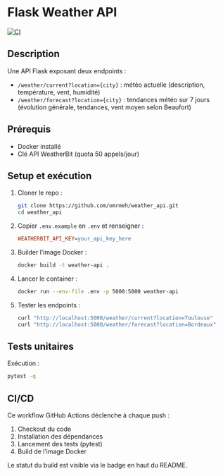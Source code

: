 # Flask Weather API

[![CI](https://github.com/omrmeh/weather_api/actions/workflows/ci.yml/badge.svg)](https://github.com/omrmeh/weather_api/actions/workflows/ci.yml)

## Description

Une API Flask exposant deux endpoints :

* `/weather/current?location={city}` : météo actuelle (description, température, vent, humidité)
* `/weather/forecast?location={city}` : tendances météo sur 7 jours (évolution générale, tendances, vent moyen selon Beaufort)

## Prérequis

* Docker installé
* Clé API WeatherBit (quota 50 appels/jour)

## Setup et exécution

1. Cloner le repo :

   ```bash
   git clone https://github.com/omrmeh/weather_api.git
   cd weather_api
   ```
2. Copier `.env.example` en `.env` et renseigner :

   ```ini
   WEATHERBIT_API_KEY=your_api_key_here
   ```
3. Builder l’image Docker :

   ```bash
   docker build -t weather-api .
   ```
4. Lancer le container :

   ```bash
   docker run --env-file .env -p 5000:5000 weather-api
   ```
5. Tester les endpoints :

   ```bash
   curl "http://localhost:5000/weather/current?location=Toulouse"
   curl "http://localhost:5000/weather/forecast?location=Bordeaux"
   ```

## Tests unitaires

Exécution :

```bash
pytest -q
```

## CI/CD

Ce workflow GitHub Actions déclenche à chaque push :

1. Checkout du code
2. Installation des dépendances
3. Lancement des tests (pytest)
4. Build de l’image Docker

Le statut du build est visible via le badge en haut du README.
